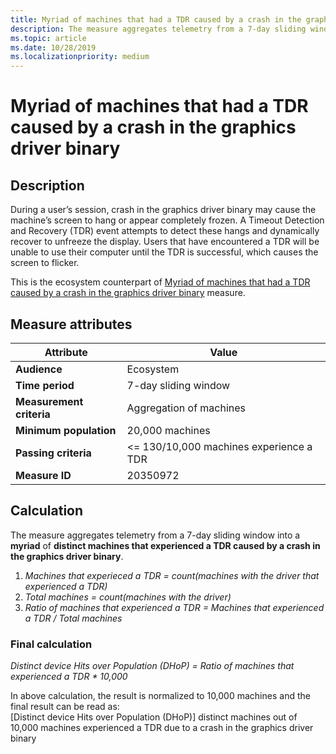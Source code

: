 ```yaml
---
title: Myriad of machines that had a TDR caused by a crash in the graphics driver binary
description: The measure aggregates telemetry from a 7-day sliding window into a myriad of distinct machines that experienced a TDR caused by a crash in the graphics driver binary
ms.topic: article
ms.date: 10/28/2019
ms.localizationpriority: medium
---
```


# Myriad of machines that had a TDR caused by a crash in the graphics driver binary

## Description

During a user’s session, crash in the graphics driver binary may cause the machine’s screen to hang or appear completely frozen. A Timeout Detection and Recovery (TDR) event attempts to detect these hangs and dynamically recover to unfreeze the display. Users that have encountered a TDR will be unable to use their computer until the TDR is successful, which causes the screen to flicker. 

This is the ecosystem counterpart of [Myriad of machines that had a TDR caused by a crash in the graphics driver binary](https://docs.microsoft.com/windows-hardware/drivers/dashboard/myriad-of-machines-that-had-tdr-caused-by-crash-in-graphics-driver-binary-standard)  measure.

## Measure attributes

|Attribute|Value|
|----|----|
|**Audience**|Ecosystem|
|**Time period**|7-day sliding window|
|**Measurement criteria**|Aggregation of machines|
|**Minimum population**|20,000 machines|
|**Passing criteria**|<= 130/10,000 machines experience a TDR|
|**Measure ID**|20350972|

## Calculation

The measure aggregates telemetry from a 7-day sliding window into a **myriad** of **distinct machines that experienced a TDR caused by a crash in the graphics driver binary**.
1. *Machines that experieced a TDR = count(machines with the driver that experienced a TDR)*
2. *Total machines = count(machines with the driver)*
3. *Ratio of machines that experienced a TDR = Machines that experienced a TDR / Total machines*

### Final calculation

*Distinct device Hits over Population (DHoP) = Ratio of machines that experienced a TDR * 10,000*

In above calculation, the result is normalized to 10,000 machines and the final result can be read as:  
[Distinct device Hits over Population (DHoP)] distinct machines out of 10,000 machines experienced a TDR due to a crash in the graphics driver binary
